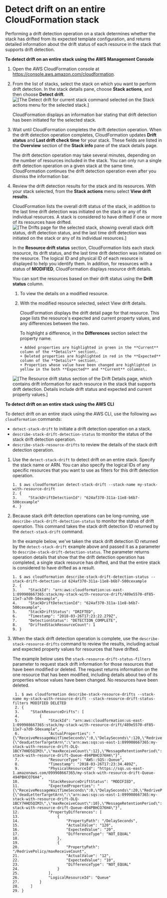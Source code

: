 # Detect drift on an entire CloudFormation stack<a name="detect-drift-stack"></a>

Performing a drift detection operation on a stack determines whether the stack has drifted from its expected template configuration, and returns detailed information about the drift status of each resource in the stack that supports drift detection\.

**To detect drift on an entire stack using the AWS Management Console**

1.  Open the AWS CloudFormation console at [https://console\.aws\.amazon\.com/cloudformation](https://console.aws.amazon.com/cloudformation/)\.

1.  From the list of stacks, select the stack on which you want to perform drift detection\. In the stack details pane, choose **Stack actions**, and then choose **Detect drift**\.  
    ![[The Detect drift for current stack command selected on the Stack actions menu for the selected stack.]](http://docs.aws.amazon.com/AWSCloudFormation/latest/UserGuide/images/console-stacks-actions-detect-drift-1.png)

    CloudFormation displays an information bar stating that drift detection has been initiated for the selected stack\.

1.  Wait until CloudFormation completes the drift detection operation\. When the drift detection operation completes, CloudFormation updates **Drift status** and **Last drift check time** for your stack\. These fields are listed in the **Overview** section of the **Stack info** pane of the stack details page\.

    The drift detection operation may take several minutes, depending on the number of resources included in the stack\. You can only run a single drift detection operation on a given stack at the same time\. CloudFormation continues the drift detection operation even after you dismiss the information bar\.

1.  Review the drift detection results for the stack and its resources\. With your stack selected, from the **Stack actions** menu select **View drift results**\.

    CloudFormation lists the overall drift status of the stack, in addition to the last time drift detection was initiated on the stack or any of its individual resources\. A stack is considered to have drifted if one or more of its resources have drifted\.  
    ![[The Drifts page for the selected stack, showing overall stack drift status, drift detection status, and the last time drift detection was initiated on the stack or any of its individual resources.]](http://docs.aws.amazon.com/AWSCloudFormation/latest/UserGuide/images/console-stacks-drifts-overview-1.png)

    In the **Resource drift status** section, CloudFormation lists each stack resource, its drift status, and the last time drift detection was initiated on the resource\. The logical ID and physical ID of each resource is displayed to help you identify them\. In addition, for resources with a status of **MODIFIED**, CloudFormation displays resource drift details\.

    You can sort the resources based on their drift status using the **Drift status** column\.

    1. To view the details on a modified resource\.

    1. With the modified resource selected, select View drift details\.

       CloudFormation displays the drift detail page for that resource\. This page lists the resource's expected and current property values, and any differences between the two\.

       To highlight a difference, in the **Differences** section select the property name\.


           + Added properties are highlighted in green in the **Current** column of the **Details** section\.
           + Deleted properties are highlighted in red in the **Expected** column of the **Details** section\.
           + Properties whose value have been changed are highlighted in yellow in the both **Expected** and **Current** columns\.

    ![[The Resource drift status section of the Drift Details page, which contains drift information for each resource in the stack that supports drift detection. Details include drift status and expected and current property values.]](http://docs.aws.amazon.com/AWSCloudFormation/latest/UserGuide/images/console-stacks-drifts-drift-details-differences-1.png)

**To detect drift on an entire stack using the AWS CLI**

To detect drift on an entire stack using the AWS CLI, use the following `aws cloudformation` commands:

- `detect-stack-drift` to initiate a drift detection operation on a stack\.
- `describe-stack-drift-detection-status` to monitor the status of the stack drift detection operation\.
- `describe-stack-resource-drifts` to review the details of the stack drift detection operation\.

1. Use the `detect-stack-drift` to detect drift on an entire stack\. Specify the stack name or ARN\. You can also specify the logical IDs of any specific resources that you want to use as filters for this drift detection operation\.

   ```
   1. $ aws cloudformation detect-stack-drift --stack-name my-stack-with-resource-drift
   2. {
   3.     "StackDriftDetectionId": "624af370-311a-11e8-b6b7-500cexample"
   4. }
   ```

1. Because stack drift detection operations can be long\-running, use `describe-stack-drift-detection-status` to monitor the status of drift operation\. This command takes the stack drift detection ID returned by the `detect-stack-drift` command\.

   In the example below, we've taken the stack drift detection ID returned by the `detect-stack-drift` example above and passed it as a parameter to `describe-stack-drift-detection-status`\. The parameter returns operation details that show that the drift detection operation has completed, a single stack resource has drifted, and that the entire stack is considered to have drifted as a result\.

   ```
   1. $ aws cloudformation describe-stack-drift-detection-status --stack-drift-detection-id 624af370-311a-11e8-b6b7-500cexample
   2. {
   3.     "StackId": "arn:aws:cloudformation:us-east-1:099908667365:stack/my-stack-with-resource-drift/489e5570-df85-11e7-a7d9-50example",
   4.     "StackDriftDetectionId": "624af370-311a-11e8-b6b7-500cexample",
   5.     "StackDriftStatus": "DRIFTED",
   6.     "Timestamp": "2018-03-26T17:23:22.279Z",
   7.     "DetectionStatus": "DETECTION_COMPLETE",
   8.     "DriftedStackResourceCount": 1
   9. }
   ```

1. When the stack drift detection operation is complete, use the `describe-stack-resource-drifts` command to review the results, including actual and expected property values for resources that have drifted\.

   The example below uses the `stack-resource-drift-status-filters` parameter to request stack drift information for those resources that have been modified or deleted\. The request returns information on the one resource that has been modified, including details about two of its properties whose values have been changed\. No resources have been deleted\.

   ```
    1. $ aws cloudformation describe-stack-resource-drifts --stack-name my-stack-with-resource-drift --stack-resource-drift-status-filters MODIFIED DELETED
    2. {
    3.     "StackResourceDrifts": [
    4.         {
    5.             "StackId": "arn:aws:cloudformation:us-east-1:099908667365:stack/my-stack-with-resource-drift/489e5570-df85-11e7-a7d9-50example",
    6.             "ActualProperties": "{\"ReceiveMessageWaitTimeSeconds\":0,\"DelaySeconds\":120,\"RedrivePolicy\":{\"deadLetterTargetArn\":\"arn:aws:sqs:us-east-1:099908667365:my-stack-with-resource-drift-DLQ-1BCY7HHD5QIM3\",\"maxReceiveCount\":12},\"MessageRetentionPeriod\":345600,\"MaximumMessageSize\":262144,\"VisibilityTimeout\":60,\"QueueName\":\"my-stack-with-resource-drift-Queue-494PBHCO76H4\"}",
    7.             "ResourceType": "AWS::SQS::Queue",
    8.             "Timestamp": "2018-03-26T17:23:34.489Z",
    9.             "PhysicalResourceId": "https://sqs.us-east-1.amazonaws.com/099908667365/my-stack-with-resource-drift-Queue-494PBHCO76H4",
   10.             "StackResourceDriftStatus": "MODIFIED",
   11.             "ExpectedProperties": "{\"ReceiveMessageWaitTimeSeconds\":0,\"DelaySeconds\":20,\"RedrivePolicy\":{\"deadLetterTargetArn\":\"arn:aws:sqs:us-east-1:099908667365:my-stack-with-resource-drift-DLQ-1BCY7HHD5QIM3\",\"maxReceiveCount\":10},\"MessageRetentionPeriod\":345600,\"MaximumMessageSize\":262144,\"VisibilityTimeout\":60,\"QueueName\":\"my-stack-with-resource-drift-Queue-494PBHCO76H4\"}",
   12.             "PropertyDifferences": [
   13.                 {
   14.                     "PropertyPath": "/DelaySeconds",
   15.                     "ActualValue": "120",
   16.                     "ExpectedValue": "20",
   17.                     "DifferenceType": "NOT_EQUAL"
   18.                 },
   19.                 {
   20.                     "PropertyPath": "/RedrivePolicy/maxReceiveCount",
   21.                     "ActualValue": "12",
   22.                     "ExpectedValue": "10",
   23.                     "DifferenceType": "NOT_EQUAL"
   24.                 }
   25.             ],
   26.             "LogicalResourceId": "Queue"
   27.         }
   28.     ]
   29. }
   ```
